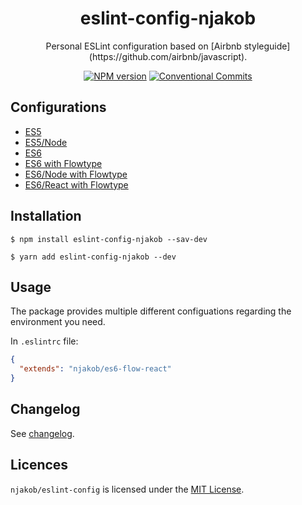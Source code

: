
<h1 align="center">
  eslint-config-njakob
</h1>

<p align="center">
  Personal ESLint configuration based on [Airbnb styleguide](https://github.com/airbnb/javascript).
</p>

<p align="center">
  <a href="https://nodei.co/npm/eslint-config-njakob"><img alt="NPM version" src="https://img.shields.io/npm/v/eslint-config-njakob.svg"></a>
  <a href="https://conventionalcommits.org"><img alt="Conventional Commits" src="https://img.shields.io/badge/conventional%20commits-1.0.0-yellow.svg"></a>
</p>

## Configurations

* [ES5](/es5.js)
* [ES5/Node](/es5-node.js)
* [ES6](/es6.js)
* [ES6 with Flowtype](/es6-flow.js)
* [ES6/Node with Flowtype](/es6-flow-node.js)
* [ES6/React with Flowtype](/es6-flow-react.js)

## Installation

```
$ npm install eslint-config-njakob --sav-dev
```

```
$ yarn add eslint-config-njakob --dev
```

## Usage  

The package provides multiple different configuations regarding the environment you need.

In `.eslintrc` file:
```json
{
  "extends": "njakob/es6-flow-react"
}
```

## Changelog

See [changelog](CHANGELOG.md).

## Licences

`njakob/eslint-config` is licensed under the [MIT License](LICENSE).
